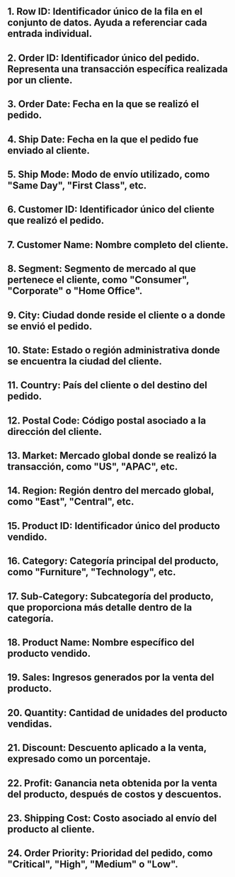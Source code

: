 ## 1. **Row ID**: Identificador único de la fila en el conjunto de datos. Ayuda a referenciar cada entrada individual.
## 2. **Order ID**: Identificador único del pedido. Representa una transacción específica realizada por un cliente.
## 3. **Order Date**: Fecha en la que se realizó el pedido.
## 4. **Ship Date**: Fecha en la que el pedido fue enviado al cliente.
## 5. **Ship Mode**: Modo de envío utilizado, como "Same Day", "First Class", etc.
## 6. **Customer ID**: Identificador único del cliente que realizó el pedido.
## 7. **Customer Name**: Nombre completo del cliente.
## 8. **Segment**: Segmento de mercado al que pertenece el cliente, como "Consumer", "Corporate" o "Home Office".
## 9. **City**: Ciudad donde reside el cliente o a donde se envió el pedido.
## 10. **State**: Estado o región administrativa donde se encuentra la ciudad del cliente.
## 11. **Country**: País del cliente o del destino del pedido.
## 12. **Postal Code**: Código postal asociado a la dirección del cliente.
## 13. **Market**: Mercado global donde se realizó la transacción, como "US", "APAC", etc.
## 14. **Region**: Región dentro del mercado global, como "East", "Central", etc.
## 15. **Product ID**: Identificador único del producto vendido.
## 16. **Category**: Categoría principal del producto, como "Furniture", "Technology", etc.
## 17. **Sub-Category**: Subcategoría del producto, que proporciona más detalle dentro de la categoría.
## 18. **Product Name**: Nombre específico del producto vendido.
## 19. **Sales**: Ingresos generados por la venta del producto.
## 20. **Quantity**: Cantidad de unidades del producto vendidas.
## 21. **Discount**: Descuento aplicado a la venta, expresado como un porcentaje.
## 22. **Profit**: Ganancia neta obtenida por la venta del producto, después de costos y descuentos.
## 23. **Shipping Cost**: Costo asociado al envío del producto al cliente.
## 24. **Order Priority**: Prioridad del pedido, como "Critical", "High", "Medium" o "Low".